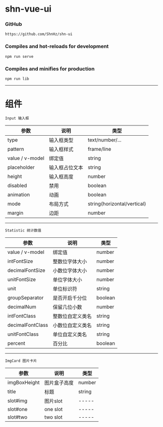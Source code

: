 # shn-vue-ui

### GitHub
```
https://github.com/ShnHz/shn-ui
```

### Compiles and hot-reloads for development
```
npm run serve
```

### Compiles and minifies for production
```
npm run lib
```


***
# 组件
```
Input 输入框
```

参数 | 说明 |类型
---- | --- | ---
type                | 输入框类型	        |text/number/...
pattern             | 输入框样式	        |frame/line
value / v-model	    | 绑定值	            |string
placeholder  	    | 输入框占位文本	     |string
height              | 输入框高度             |number
disabled            | 禁用                   |boolean
animation           | 动画                   |boolean
mode                | 布局方式               |string(horizontal/vertical)
margin              | 边距                   |number

***
```
Statistic 统计数值
```

参数 | 说明 |类型
---- | --- | ---
value / v-model	    | 绑定值	             |number
intFontSize  	    | 整数位字体大小	      |number
decimalFontSize     | 小数位字体大小          |number
unitFontSize        | 单位字体大小           | number
unit                | 单位标识符             |string
groupSeparator      | 是否开启千分位          |boolean
decimalNum          | 保留几位小数            |number
intFontClass  	    | 整数位自定义类名	      |string
decimalFontClass    | 小数位自定义类名        |string
unitFontClass       | 单位自定义类名          |string
percent             | 百分比                 |boolean

***
```
ImgCard 图片卡片
```

参数 | 说明 |类型
---- | --- | ---
imgBoxHeight	    | 图片盒子高度	          | number
title               | 标题                    |string
slot#img            | 图片slot                | -----
slot#one            | one slot                | -----
slot#two            | two slot                | -----